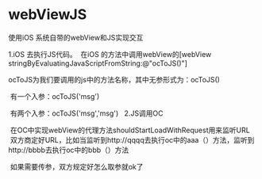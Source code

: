# webViewJS
使用iOS 系统自带的webView和JS实现交互

1.iOS 去执行JS代码。
  在iOS 的方法中调用webView的[webView stringByEvaluatingJavaScriptFromString:@"ocToJS()"]
  
  ocToJS为我们要调用的js中的方法名称，其中无参形式为：ocToJS()
  
  有一个入参：ocToJS('msg')
  
  有两个入参：ocToJS('msg','msg')
  
2.JS调用OC
  
  在OC中实现webView的代理方法shouldStartLoadWithRequest用来监听URL
  
  双方商定好URL，比如当监听到http://qqqq去执行oc中的aaa（）方法，监听到http://bbbb去执行oc中的bbb（）方法
  
  如果需要传参，双方规定好怎么取参就ok了
